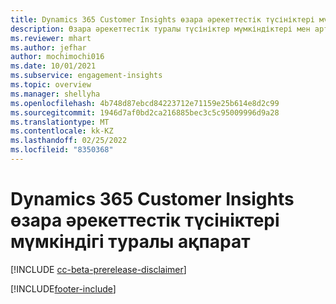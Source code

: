 ```yaml
---
title: Dynamics 365 Customer Insights өзара әрекеттестік түсініктері мүмкіндігі туралы ақпарат
description: Өзара әрекеттестік туралы түсініктер мүмкіндіктері мен артықшылықтарына кіріспе.
ms.reviewer: mhart
ms.author: jefhar
author: mochimochi016
ms.date: 10/01/2021
ms.subservice: engagement-insights
ms.topic: overview
ms.manager: shellyha
ms.openlocfilehash: 4b748d87ebcd84223712e71159e25b614e8d2c99
ms.sourcegitcommit: 1946d7af0bd2ca216885bec3c5c95009996d9a28
ms.translationtype: MT
ms.contentlocale: kk-KZ
ms.lasthandoff: 02/25/2022
ms.locfileid: "8350368"
---
```

# <a name="about-dynamics-365-customer-insights-engagement-insights-capability"></a>Dynamics 365 Customer Insights өзара әрекеттестік түсініктері мүмкіндігі туралы ақпарат 

[!INCLUDE [cc-beta-prerelease-disclaimer](includes/cc-beta-prerelease-disclaimer.md)]

[!INCLUDE[footer-include](../includes/footer-banner.md)]
